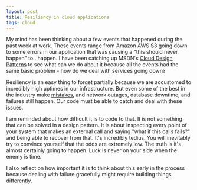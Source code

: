 ```yaml
---
layout: post
title: Resiliency in cloud applications
tags: cloud
---
```


My mind has been thinking about a few events that happened during the past week at work. These events range from Amazon AWS S3 going down to some errors in our application that was causing a "this should never happen" to.. happen. I have been catching up MSDN's [Cloud Design Patterns][cloudpatterns] to see what can we do about it because all the events had the same basic problem - how do we deal with services going down?

Resiliency is an easy thing to forget partially because we are accustomed to incredibly high uptimes in our infrastructure. But even some of the best in the industry make [mistakes][awscloud], and network outages, database downtime, and failures still happen. Our code must be able to catch and deal with these issues.

I am reminded about how difficult it is to code to that. It is not something that can be solved in a design pattern. It is about inspecting every point of your system that makes an external call and saying "what if this calls fails?" and being able to recover from that. It's incredibly tedius. You will inevitably try to convince yourself that the odds are extremely low. The truth is it's almost certainly going to happen. Luck is never on your side when the enemy is time.

I also reflect on how important it is to think about this early in the process because dealing with failure gracefully might require building things differently.

[cloudpatterns]: https://msdn.microsoft.com/en-us/library/dn568099.aspx
[awscloud]: https://aws.amazon.com/message/41926/
